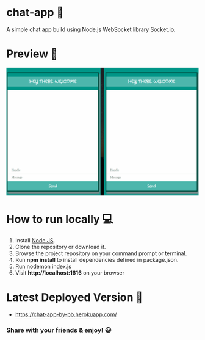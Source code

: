 # chat-app :iphone:
A simple chat app build using Node.js WebSocket library Socket.io. 

# Preview 🚀

![demo.gif](https://github.com/pranjalibajpai/chat-app/blob/master/demo.gif)

# How to run locally 💻
1. Install [Node.JS](http://nodejs.org/).  
2. Clone the repository or download it.
3. Browse the project repository on your command prompt or terminal.
4. Run **npm install** to install dependencies defined in package.json.
5. Run nodemon index.js
6. Visit **http://localhost:1616** on your browser


# Latest Deployed Version :dart:
* https://chat-app-by-pb.herokuapp.com/

### Share with your friends & enjoy! :smiley:
